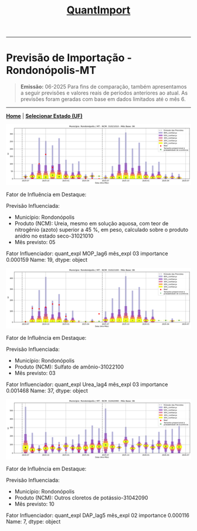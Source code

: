 <header>
    <h1><a href="https://quantimportbrazil.github.io/Sobre/">QuantImport</a></h1>
</header>

---

# Previsão de Importação - Rondonópolis-MT

> **Emissão:** 06-2025
> Para fins de comparação, também apresentamos a seguir previsões e valores reais de períodos anteriores ao atual.
> As previsões foram geradas com base em dados limitados até o mês 6.

---

**[Home](https://quantimportbrazil.github.io/Sobre/)** | **[Selecionar Estado (UF)](https://quantimportbrazil.github.io/Unidades_Federativas/)**


![Gráfico de Previsão](31021010.png)

Fator de Influência em Destaque:

Previsão Influenciada:
- Município: Rondonópolis
- Produto (NCM): Ureia, mesmo em solução aquosa, com teor de nitrogênio (azoto) superior a 45 %, em peso, calculado sobre o produto anidro no estado seco-31021010 
- Mês previsto: 05

Fator Influenciador:
quant_expl    MOP_lag6
mês_expl            03
importance    0.000159
Name: 19, dtype: object







![Gráfico de Previsão](31022100.png)

Fator de Influência em Destaque:

Previsão Influenciada:
- Município: Rondonópolis
- Produto (NCM): Sulfato de amônio-31022100 
- Mês previsto: 03

Fator Influenciador:
quant_expl    Urea_lag4
mês_expl             03
importance     0.001468
Name: 37, dtype: object







![Gráfico de Previsão](31042090.png)

Fator de Influência em Destaque:

Previsão Influenciada:
- Município: Rondonópolis
- Produto (NCM): Outros cloretos de potássio-31042090 
- Mês previsto: 10

Fator Influenciador:
quant_expl    DAP_lag5
mês_expl            02
importance    0.000116
Name: 7, dtype: object





